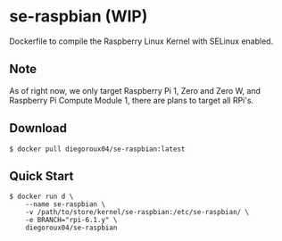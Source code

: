 # se-raspbian (WIP)
Dockerfile to compile the Raspberry Linux Kernel with SELinux enabled.

## Note
As of right now, we only target Raspberry Pi 1, Zero and Zero W, and Raspberry Pi Compute Module 1, there are plans to target all RPi's.

## Download
```
$ docker pull diegoroux04/se-raspbian:latest
```

## Quick Start
```
$ docker run d \
    --name se-raspbian \
    -v /path/to/store/kernel/se-raspbian:/etc/se-raspbian/ \
    -e BRANCH="rpi-6.1.y" \
    diegoroux04/se-raspbian
```